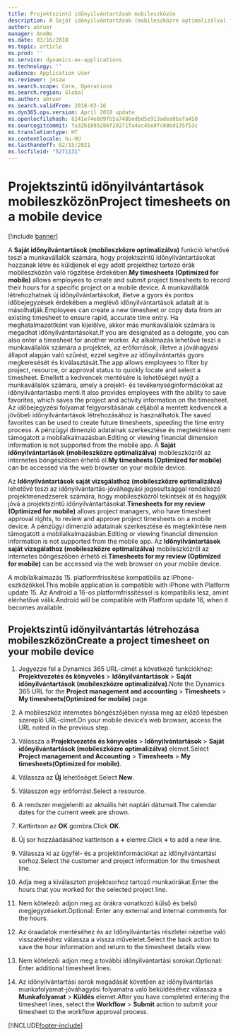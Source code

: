```yaml
---
title: Projektszintű időnyilvántartások mobileszközön
description: A Saját időnyilvántartások (mobileszközre optimalizálva) funkció lehetővé teszi a munkavállalók számára, hogy projektszintű időnyilvántartásokat hozzanak létre és küldjenek el egy adott projekthez tartozó órák mobileszközön való rögzítése érdekében.
author: abruer
manager: AnnBe
ms.date: 03/16/2018
ms.topic: article
ms.prod: ''
ms.service: dynamics-ax-applications
ms.technology: ''
audience: Application User
ms.reviewer: josaw
ms.search.scope: Core, Operations
ms.search.region: Global
ms.author: abruer
ms.search.validFrom: 2018-03-16
ms.dyn365.ops.version: April 2018 update
ms.openlocfilehash: 8241e74e8d9fb5a748bedbd5e913adea0bafa450
ms.sourcegitcommit: fa32b1893286f20271fa4ec4be8fc68bd135f53c
ms.translationtype: HT
ms.contentlocale: hu-HU
ms.lasthandoff: 02/15/2021
ms.locfileid: "5271131"
---
```

# <a name="project-timesheets-on-a-mobile-device"></a><span data-ttu-id="a8bdc-103">Projektszintű időnyilvántartások mobileszközön</span><span class="sxs-lookup"><span data-stu-id="a8bdc-103">Project timesheets on a mobile device</span></span>

[!include [banner](../includes/banner.md)]

<span data-ttu-id="a8bdc-104">A **Saját időnyilvántartások (mobileszközre optimalizálva)** funkció lehetővé teszi a munkavállalók számára, hogy projektszintű időnyilvántartásokat hozzanak létre és küldjenek el egy adott projekthez tartozó órák mobileszközön való rögzítése érdekében.</span><span class="sxs-lookup"><span data-stu-id="a8bdc-104">**My timesheets (Optimized for mobile)** allows employees to create and submit project timesheets to record their hours for a specific project on a mobile device.</span></span> <span data-ttu-id="a8bdc-105">A munkavállalók létrehozhatnak új időnyilvántartásokat, illetve a gyors és pontos időbejegyzések érdekében a meglévő időnyilvántartások adatait át is másolhatják.</span><span class="sxs-lookup"><span data-stu-id="a8bdc-105">Employees can create a new timesheet or copy data from an existing timesheet to ensure rapid, accurate time entry.</span></span> <span data-ttu-id="a8bdc-106">Ha meghatalmazottként van kijelölve, akkor más munkavállalók számára is megadhat időnyilvántartásokat.</span><span class="sxs-lookup"><span data-stu-id="a8bdc-106">If you are designated as a delegate, you can also enter a timesheet for another worker.</span></span> <span data-ttu-id="a8bdc-107">Az alkalmazás lehetővé teszi a munkavállalók számára a projektek, az erőforrások, illetve a jóváhagyási állapot alapján való szűrést, ezzel segítve az időnyilvántartás gyors megkeresését és kiválasztását.</span><span class="sxs-lookup"><span data-stu-id="a8bdc-107">The app allows employees to filter by project, resource, or approval status to quickly locate and select a timesheet.</span></span> <span data-ttu-id="a8bdc-108">Emellett a kedvencek mentésére is lehetőséget nyújt a munkavállalók számára, amely a projekt- és tevékenységinformációkat az időnyilvántartásba menti.</span><span class="sxs-lookup"><span data-stu-id="a8bdc-108">It also provides employees with the ability to save favorites, which saves the project and activity information on the timesheet.</span></span> <span data-ttu-id="a8bdc-109">Az időbejegyzési folyamat felgyorsításának céljából a mentett kedvencek a jövőbeli időnyilvántartások létrehozásához is használhatók.</span><span class="sxs-lookup"><span data-stu-id="a8bdc-109">The saved favorites can be used to create future timesheets, speeding the time entry process.</span></span> <span data-ttu-id="a8bdc-110">A pénzügyi dimenzió adatainak szerkesztése és megtekintése nem támogatott a mobilalkalmazásban.</span><span class="sxs-lookup"><span data-stu-id="a8bdc-110">Editing or viewing financial dimension information is not supported from the mobile app.</span></span> <span data-ttu-id="a8bdc-111">A **Saját időnyilvántartások (mobileszközre optimalizálva)** mobileszközről az internetes böngészőben érhető el.</span><span class="sxs-lookup"><span data-stu-id="a8bdc-111">**My timesheets (Optimized for mobile)** can be accessed via the web browser on your mobile device.</span></span>

<span data-ttu-id="a8bdc-112">Az **Időnyilvántartások saját vizsgálathoz (mobileszközre optimalizálva)** lehetővé teszi az időnyilvántartás-jóváhagyási jogosultsággal rendelkező projektmenedzserek számára, hogy mobileszközről tekintsék át és hagyják jóvá a projektszintű időnyilvántartásokat.</span><span class="sxs-lookup"><span data-stu-id="a8bdc-112">**Timesheets for my review (Optimized for mobile)** allows project managers, who have timesheet approval rights, to review and approve project timesheets on a mobile device.</span></span> <span data-ttu-id="a8bdc-113">A pénzügyi dimenzió adatainak szerkesztése és megtekintése nem támogatott a mobilalkalmazásban.</span><span class="sxs-lookup"><span data-stu-id="a8bdc-113">Editing or viewing financial dimension information is not supported from the mobile app.</span></span> <span data-ttu-id="a8bdc-114">Az **Időnyilvántartások saját vizsgálathoz (mobileszközre optimalizálva)** mobileszközről az internetes böngészőben érhető el.</span><span class="sxs-lookup"><span data-stu-id="a8bdc-114">**Timesheets for my review (Optimized for mobile)** can be accessed via the web browser on your mobile device.</span></span>

<span data-ttu-id="a8bdc-115">A mobilalkalmazás 15. platformfrissítése kompatibilis az iPhone-eszközökkel.</span><span class="sxs-lookup"><span data-stu-id="a8bdc-115">This mobile application is compatible with iPhone with Platform update 15.</span></span>
<span data-ttu-id="a8bdc-116">Az Android a 16-os platformfrissítéssel is kompatibilis lesz, amint elérhetővé válik.</span><span class="sxs-lookup"><span data-stu-id="a8bdc-116">Android will be compatible with Platform update 16, when it becomes available.</span></span>

## <a name="create-a-project-timesheet-on-your-mobile-device"></a><span data-ttu-id="a8bdc-117">Projektszintű időnyilvántartás létrehozása mobileszközön</span><span class="sxs-lookup"><span data-stu-id="a8bdc-117">Create a project timesheet on your mobile device</span></span>

1.  <span data-ttu-id="a8bdc-118">Jegyezze fel a Dynamics 365 URL-címét a következő funkciókhoz: **Projektvezetés és könyvelés** \> **Időnyilvántartások** \> **Saját időnyilvántartások (mobileszközre optimalizálva)**.</span><span class="sxs-lookup"><span data-stu-id="a8bdc-118">Note the Dynamics 365 URL for the **Project management and accounting** \> **Timesheets** \> **My timesheets(Optimized for mobile)** page.</span></span>

2.  <span data-ttu-id="a8bdc-119">A mobileszköz internetes böngészőjében nyissa meg az előző lépésben szereplő URL-címet.</span><span class="sxs-lookup"><span data-stu-id="a8bdc-119">On your mobile device’s web browser, access the URL noted in the previous step.</span></span>
 
3.  <span data-ttu-id="a8bdc-120">Válassza a **Projektvezetés és könyvelés** \> **Időnyilvántartások** \> **Saját időnyilvántartások (mobileszközre optimalizálva)** elemet.</span><span class="sxs-lookup"><span data-stu-id="a8bdc-120">Select **Project management and Accounting** \> **Timesheets** \> **My timesheets(Optimized for mobile)**.</span></span>

4.  <span data-ttu-id="a8bdc-121">Válassza az **Új** lehetőséget.</span><span class="sxs-lookup"><span data-stu-id="a8bdc-121">Select **New**.</span></span>

5.  <span data-ttu-id="a8bdc-122">Válasszon egy erőforrást.</span><span class="sxs-lookup"><span data-stu-id="a8bdc-122">Select a resource.</span></span>

6.  <span data-ttu-id="a8bdc-123">A rendszer megjeleníti az aktuális hét naptári dátumait.</span><span class="sxs-lookup"><span data-stu-id="a8bdc-123">The calendar dates for the current week are shown.</span></span>

7.  <span data-ttu-id="a8bdc-124">Kattintson az **OK** gombra.</span><span class="sxs-lookup"><span data-stu-id="a8bdc-124">Click **OK**.</span></span>

8.  <span data-ttu-id="a8bdc-125">Új sor hozzáadásához kattintson a **+** elemre.</span><span class="sxs-lookup"><span data-stu-id="a8bdc-125">Click **+** to add a new line.</span></span>

9.  <span data-ttu-id="a8bdc-126">Válassza ki az ügyfél- és a projektinformációkat az időnyilvántartási sorhoz.</span><span class="sxs-lookup"><span data-stu-id="a8bdc-126">Select the customer and project information for the timesheet line.</span></span>

10. <span data-ttu-id="a8bdc-127">Adja meg a kiválasztott projektsorhoz tartozó munkaórákat.</span><span class="sxs-lookup"><span data-stu-id="a8bdc-127">Enter the hours that you worked for the selected project line.</span></span>

11. <span data-ttu-id="a8bdc-128">Nem kötelező: adjon meg az órákra vonatkozó külső és belső megjegyzéseket.</span><span class="sxs-lookup"><span data-stu-id="a8bdc-128">Optional: Enter any external and internal comments for the hours.</span></span>

12. <span data-ttu-id="a8bdc-129">Az óraadatok mentéséhez és az Időnyilvántartás részletei nézetbe való visszatéréshez válassza a vissza műveletet.</span><span class="sxs-lookup"><span data-stu-id="a8bdc-129">Select the back action to save the hour information and return to the timesheet details view.</span></span>

13. <span data-ttu-id="a8bdc-130">Nem kötelező: adjon meg a további időnyilvántartási sorokat.</span><span class="sxs-lookup"><span data-stu-id="a8bdc-130">Optional: Enter additional timesheet lines.</span></span>

14. <span data-ttu-id="a8bdc-131">Az időnyilvántartási sorok megadását követően az időnyilvántartás munkafolyamat-jóváhagyási folyamatra való beküldéséhez válassza a **Munkafolyamat** \> **Küldés** elemet.</span><span class="sxs-lookup"><span data-stu-id="a8bdc-131">After you have completed entering the timesheet lines, select the **Workflow** \> **Submit** action to submit your timesheet to the workflow approval process.</span></span>


[!INCLUDE[footer-include](../includes/footer-banner.md)]